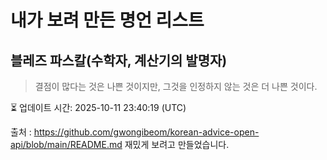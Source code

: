 # 내가 보려 만든 명언 리스트

##  블레즈 파스칼(수학자, 계산기의 발명자)
> 결점이 많다는 것은 나쁜 것이지만, 그것을 인정하지 않는 것은 더 나쁜 것이다.


⏳ 업데이트 시간: 2025-10-11 23:40:19 (UTC)

출처 : https://github.com/gwongibeom/korean-advice-open-api/blob/main/README.md
재밌게 보려고 만들었습니다.
